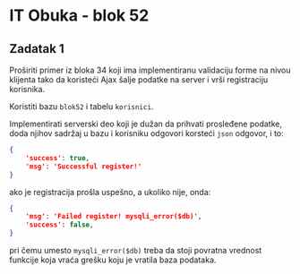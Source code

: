 # IT Obuka - blok 52

## Zadatak 1
Proširiti primer iz bloka 34 koji ima implementiranu validaciju forme na nivou klijenta
tako da koristeći Ajax šalje podatke na server i vrši registraciju korisnika.

Koristiti bazu `blok52` i tabelu `korisnici`.

Implementirati serverski deo koji je dužan da prihvati prosleđene podatke,
doda njihov sadržaj u bazu i korisniku odgovori korsteći `json` odgovor, i to:

```json
{
    'success': true,
    'msg': 'Successful register!'
}
```
ako je registracija prošla uspešno, a ukoliko nije, onda:
```json
{
    'msg': 'Failed register! mysqli_error($db)',
    'success': false,
}
```
pri čemu umesto `mysqli_error($db)` treba da stoji povratna vrednost funkcije
koja vraća grešku koju je vratila baza podataka.
